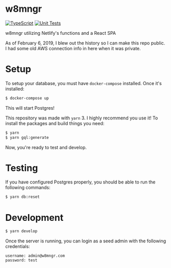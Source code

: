 # w8mngr

[![TypeScript](https://github.com/baublet/w8mngr-2020/actions/workflows/typecheck.yml/badge.svg)](https://github.com/baublet/w8mngr-2020/actions/workflows/typecheck.yml) [![Unit Tests](https://github.com/baublet/w8mngr-2020/actions/workflows/test.yml/badge.svg)](https://github.com/baublet/w8mngr-2020/actions/workflows/test.yml)

w8mngr utilizing Netlify's functions and a React SPA

As of February 6, 2019, I blew out the history so I can make this repo public. I had some old AWS connection info in here when it was private.

# Setup

To setup your database, you must have `docker-compose` installed. Once it's installed:

```bash
$ docker-compose up
```

This will start Postgres!

This repository was made with `yarn` 3. I highly recommend you use it! To install the packages and build things you need:

```bash
$ yarn
$ yarn gql:generate
```

Now, you're ready to test and develop.

# Testing

If you have configured Postgres properly, you should be able to run the following commands:

```bash
$ yarn db:reset
```

# Development

```bash
$ yarn develop
```

Once the server is running, you can login as a seed admin with the following credentials:

```
username: admin@w8mngr.com
password: test
```
